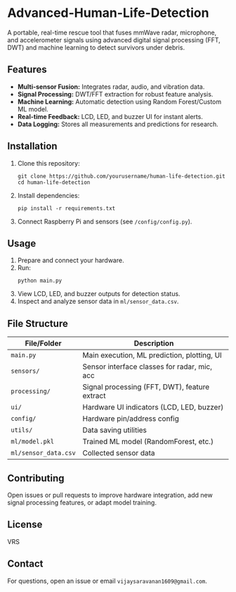 # Advanced-Human-Life-Detection
A portable, real-time rescue tool that fuses mmWave radar, microphone, and accelerometer signals using advanced digital signal processing (FFT, DWT) and machine learning to detect survivors under debris.

## Features
- **Multi-sensor Fusion:** Integrates radar, audio, and vibration data.
- **Signal Processing:** DWT/FFT extraction for robust feature analysis.
- **Machine Learning:** Automatic detection using Random Forest/Custom ML model.
- **Real-time Feedback:** LCD, LED, and buzzer UI for instant alerts.
- **Data Logging:** Stores all measurements and predictions for research.

## Installation
1. Clone this repository:
    ```
    git clone https://github.com/yourusername/human-life-detection.git
    cd human-life-detection
    ```
2. Install dependencies:
    ```
    pip install -r requirements.txt
    ```
3. Connect Raspberry Pi and sensors (see `/config/config.py`).

## Usage
1. Prepare and connect your hardware.
2. Run:
    ```
    python main.py
    ```
3. View LCD, LED, and buzzer outputs for detection status.
4. Inspect and analyze sensor data in `ml/sensor_data.csv`.

## File Structure

| File/Folder         | Description                                  |
|---------------------|----------------------------------------------|
| `main.py`           | Main execution, ML prediction, plotting, UI  |
| `sensors/`          | Sensor interface classes for radar, mic, acc |
| `processing/`       | Signal processing (FFT, DWT), feature extract|
| `ui/`               | Hardware UI indicators (LCD, LED, buzzer)    |
| `config/`           | Hardware pin/address config                  |
| `utils/`            | Data saving utilities                        |
| `ml/model.pkl`      | Trained ML model (RandomForest, etc.)        |
| `ml/sensor_data.csv`| Collected sensor data                        |

## Contributing
Open issues or pull requests to improve hardware integration, add new signal processing features, or adapt model training.

## License
VRS

## Contact
For questions, open an issue or email `vijaysaravanan1609@gmail.com`.
